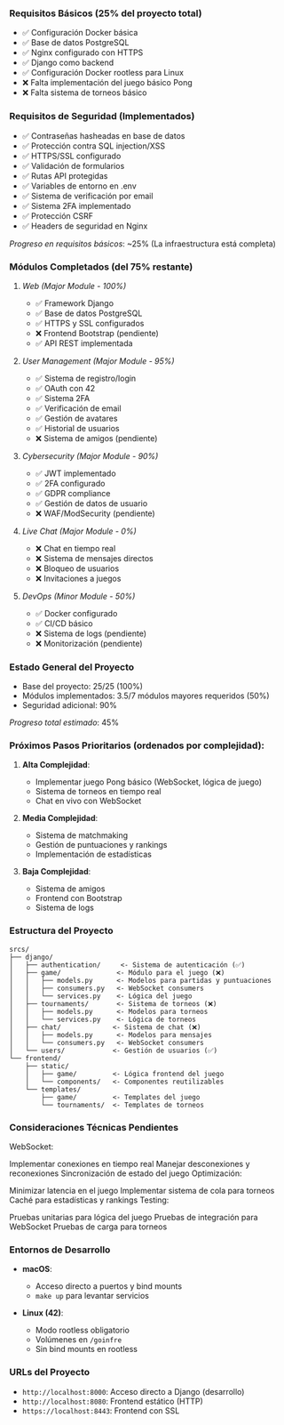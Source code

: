 ### Requisitos Básicos (25% del proyecto total)
-  ⁠✅ Configuración Docker básica
-  ⁠✅ Base de datos PostgreSQL
-  ⁠✅ Nginx configurado con HTTPS
-  ⁠✅ Django como backend
-  ⁠✅ Configuración Docker rootless para Linux
-  ⁠❌ Falta implementación del juego básico Pong
-  ⁠❌ Falta sistema de torneos básico

### Requisitos de Seguridad (Implementados)
-  ✅ Contraseñas hasheadas en base de datos
-  ✅ Protección contra SQL injection/XSS
-  ✅ HTTPS/SSL configurado
-  ✅ Validación de formularios
-  ✅ Rutas API protegidas
-  ✅ Variables de entorno en .env
-  ✅ Sistema de verificación por email
-  ✅ Sistema 2FA implementado
-  ✅ Protección CSRF
-  ✅ Headers de seguridad en Nginx

*Progreso en requisitos básicos*: ~25% (La infraestructura está completa)

### Módulos Completados (del 75% restante)

1. *Web (Major Module - 100%)*
   - ✅ Framework Django
   - ✅ Base de datos PostgreSQL
   - ✅ HTTPS y SSL configurados
   - ❌ Frontend Bootstrap (pendiente)
   - ✅ API REST implementada

2. *User Management (Major Module - 95%)*
   - ✅ Sistema de registro/login
   - ✅ OAuth con 42
   - ✅ Sistema 2FA
   - ✅ Verificación de email
   - ✅ Gestión de avatares
   - ✅ Historial de usuarios
   - ❌ Sistema de amigos (pendiente)

3. *Cybersecurity (Major Module - 90%)*
   - ✅ JWT implementado
   - ✅ 2FA configurado
   - ✅ GDPR compliance
   - ✅ Gestión de datos de usuario
   - ❌ WAF/ModSecurity (pendiente)

4. *Live Chat (Major Module - 0%)*
   - ❌ Chat en tiempo real
   - ❌ Sistema de mensajes directos
   - ❌ Bloqueo de usuarios
   - ❌ Invitaciones a juegos

5. *DevOps (Minor Module - 50%)*
   - ✅ Docker configurado
   - ✅ CI/CD básico
   - ❌ Sistema de logs (pendiente)
   - ❌ Monitorización (pendiente)

### Estado General del Proyecto
- Base del proyecto: 25/25 (100%)
- Módulos implementados: 3.5/7 módulos mayores requeridos (50%)
- Seguridad adicional: 90%

*Progreso total estimado*: 45%

### Próximos Pasos Prioritarios (ordenados por complejidad):

1. **Alta Complejidad**:
   - Implementar juego Pong básico (WebSocket, lógica de juego)
   - Sistema de torneos en tiempo real
   - Chat en vivo con WebSocket

2. **Media Complejidad**:
   - Sistema de matchmaking
   - Gestión de puntuaciones y rankings
   - Implementación de estadísticas

3. **Baja Complejidad**:
   - Sistema de amigos
   - Frontend con Bootstrap
   - Sistema de logs

### Estructura del Proyecto

```plaintext
srcs/
├── django/
│   ├── authentication/     <- Sistema de autenticación (✅)
│   ├── game/              <- Módulo para el juego (❌)
│   │   ├── models.py      <- Modelos para partidas y puntuaciones
│   │   ├── consumers.py   <- WebSocket consumers
│   │   └── services.py    <- Lógica del juego
│   ├── tournaments/       <- Sistema de torneos (❌)
│   │   ├── models.py      <- Modelos para torneos
│   │   └── services.py    <- Lógica de torneos
│   ├── chat/             <- Sistema de chat (❌)
│   │   ├── models.py      <- Modelos para mensajes
│   │   └── consumers.py   <- WebSocket consumers
│   └── users/            <- Gestión de usuarios (✅)
└── frontend/
    ├── static/
    │   ├── game/         <- Lógica frontend del juego
    │   └── components/   <- Componentes reutilizables
    └── templates/
        ├── game/         <- Templates del juego
        └── tournaments/  <- Templates de torneos
```

### Consideraciones Técnicas Pendientes

WebSocket:

Implementar conexiones en tiempo real
Manejar desconexiones y reconexiones
Sincronización de estado del juego
Optimización:

Minimizar latencia en el juego
Implementar sistema de cola para torneos
Caché para estadísticas y rankings
Testing:

Pruebas unitarias para lógica del juego
Pruebas de integración para WebSocket
Pruebas de carga para torneos

### Entornos de Desarrollo

- **macOS**: 
  - Acceso directo a puertos y bind mounts
  - `make up` para levantar servicios

- **Linux (42)**: 
  - Modo rootless obligatorio
  - Volúmenes en `/goinfre`
  - Sin bind mounts en rootless

### URLs del Proyecto
- `http://localhost:8000`: Acceso directo a Django (desarrollo)
- `http://localhost:8080`: Frontend estático (HTTP)
- `https://localhost:8443`: Frontend con SSL
